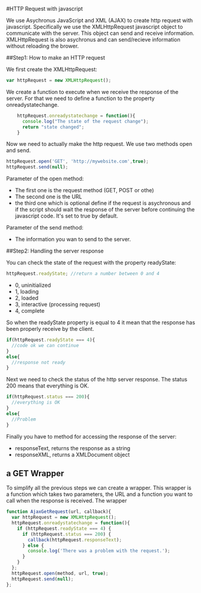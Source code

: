 #HTTP Request with javascript

We use Asychronus JavaScript and XML (AJAX) to create http request with javascript. Specifically we use the XMLHttpRequest javascript object to communicate with the server. This object can send and receive information. XMLHttpRequest is also asychronus and can send/recieve information without reloading the brower.

##Step1: How to make an HTTP request

We first create the XMLHttpRequest:

```javascript
var httpRequest = new XMLHttpRequest();
```
We create a function to execute when we receive the response of the server. For that we need to define a function to the property onreadystatechange.

```javascript
    httpRequest.onreadystatechange = function(){
      console.log("The state of the request change");
      return "state changed";
    }
```
Now we need to actually make the http request. We use two methods open and send.

```javascript
httpRequest.open('GET', 'http://mywebsite.com',true);
httpRequest.send(null);
```
Parameter of the open method:
- The first one is the request method (GET, POST or othe)
- The second one is the URL
- the third one which is optional define if the request is asychronous and if the script should wait the response of the server before continuing the javascript code. It's set to true by default.

Parameter of the send method:
- The information you wan to send to the server.

##Step2: Handling the server response

You can check the state of the request with the property readyState:

```javascript
httpRequest.readyState; //return a number between 0 and 4
```
- 0, uninitialized
- 1, loading
- 2, loaded
- 3, interactive (processing request)
- 4, complete

So when the readyState property is equal to 4 it mean that the response has been properly receive by the client.

```javascript
if(httpRequest.readyState === 4){
  //code ok we can continue
}
else{
  //response not ready
}
```

Next we need to check the status of the http server response. The status 200 means that everything is OK.

```javascript
if(httpRequest.status === 200){
  //everything is OK
}
else{
  //Problem
}
```

Finally you have to method for accessing the response of the server:
- responseText, returns the response as a string
- responseXML, returns a XMLDocument object

## a GET Wrapper

To simplify all the previous steps we can create a wrapper. This wrapper is a function which takes two parameters, the URL and a function you want to call when the response is received. The wrapper

```javascript
function AjaxGetRequest(url, callback){
  var httpRequest = new XMLHttpRequest();
  httpRequest.onreadystatechange = function(){
    if (httpRequest.readyState === 4) {
      if (httpRequest.status === 200) {
        callback(httpRequest.responseText);
      } else {
        console.log('There was a problem with the request.');
      }
    }
  };
  httpRequest.open(method, url, true);
  httpRequest.send(null);
};
```
